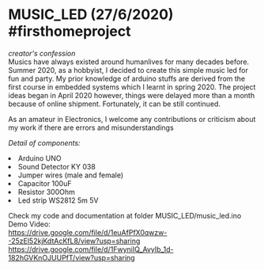 # MUSIC_LED (27/6/2020) #firsthomeproject

<i>creator's confession</i><br/>
Musics have always existed around humanlives for many decades before. Summer 2020, as a hobbyist, I decided to create this simple music led for fun and party.
My prior knowledge of arduino stuffs are derived from the first course in embedded systems which I learnt in spring 2020. The project ideas began in April 2020 
however, things were delayed more than a month because of online shipment. Fortunately, it can be still continued.<br/>

As an amateur in Electronics, I welcome any contributions or criticism about my work if there are errors and misunderstandings

<i>Detail of components:</i>

<li>Arduino UNO</li>

<li>Sound Detector KY 038</li>

<li>Jumper wires (male and female)</li>

<li>Capacitor 100uF</li>

<li>Resistor 300Ohm</li>

<li>Led strip WS2812 5m 5V</li>

Check my code and documentation at folder MUSIC_LED/music_led.ino <br/>
Demo Video: <br/>
https://drive.google.com/file/d/1euAfPfX0qwzw--25zEl52kjKdtAcKfL8/view?usp=sharing <br/>
https://drive.google.com/file/d/1FwyniIQ_AvyIb_1d-182hGVKnOJUUPfT/view?usp=sharing


 

